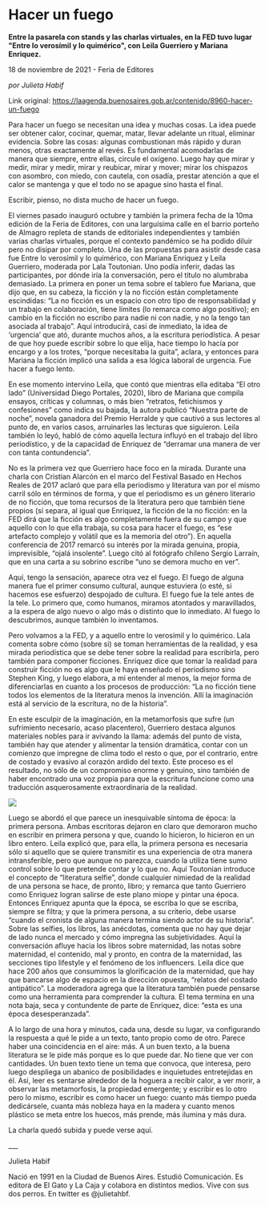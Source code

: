 # Hacer un fuego

**Entre la pasarela con stands y las charlas virtuales, en la FED tuvo lugar "Entre lo verosímil y lo quimérico", con Leila Guerriero y Mariana Enriquez.**

18 de noviembre de 2021 - Feria de Editores

_por Julieta Habif_

Link original: https://laagenda.buenosaires.gob.ar/contenido/8960-hacer-un-fuego



Para hacer un fuego se necesitan una idea y muchas cosas. La idea puede ser obtener calor, cocinar, quemar, matar, llevar adelante un ritual, eliminar evidencia. Sobre las cosas: algunas combustionan más rápido y duran menos, otras exactamente al revés. Es fundamental acomodarlas de manera que siempre, entre ellas, circule el oxígeno. Luego hay que mirar y medir, mirar y medir, mirar y reubicar, mirar y mover; mirar los chispazos con asombro, con miedo, con cautela, con osadía, prestar atención a que el calor se mantenga y que el todo no se apague sino hasta el final.




Escribir, pienso, no dista mucho de hacer un fuego.




El viernes pasado inauguró octubre y también la primera fecha de la 10ma edición de la Feria de Editores, con una larguísima calle en el barrio porteño de Almagro repleta de stands de editoriales independientes y también varias charlas virtuales, porque el contexto pandémico se ha podido diluir pero no disipar por completo. Una de las propuestas para asistir desde casa fue Entre lo verosímil y lo quimérico, con Mariana Enriquez y Leila Guerriero, moderada por Lala Toutonian. Uno podía inferir, dadas las participantes, por dónde iría la conversación, pero el título no alumbraba demasiado. La primera en poner un tema sobre el tablero fue Mariana, que dijo que, en su cabeza, la ficción y la no ficción están completamente escindidas: “La no ficción es un espacio con otro tipo de responsabilidad y un trabajo en colaboración, tiene límites (lo remarca como algo positivo); en cambio en la ficción no escribo para nadie ni con nadie, y no la tengo tan asociada al trabajo”. Aquí introducirá, casi de inmediato, la idea de ‘urgencia’ que ató, durante muchos años, a la escritura periodística. A pesar de que hoy puede escribir sobre lo que elija, hace tiempo lo hacía por encargo y a los trotes, “porque necesitaba la guita”, aclara, y entonces para Mariana la ficción implicó una salida a esa lógica laboral de urgencia. Fue hacer a fuego lento.




En ese momento intervino Leila, que contó que mientras ella editaba “El otro lado” (Universidad Diego Portales, 2020), libro de Mariana que compila ensayos, críticas y columnas, o más bien “retratos, fetichismos y confesiones” como indica su bajada, la autora publicó “Nuestra parte de noche”, novela ganadora del Premio Herralde y que cautivó a sus lectores al punto de, en varios casos, arruinarles las lecturas que siguieron. Leila también lo leyó, habló de cómo aquella lectura influyó en el trabajo del libro periodístico, y de la capacidad de Enriquez de “derramar una manera de ver con tanta contundencia”.




No es la primera vez que Guerriero hace foco en la mirada. Durante una charla con Cristian Alarcón en el marco del Festival Basado en Hechos Reales de 2017 aclaró que para ella periodismo y literatura van por el mismo carril sólo en términos de forma, y que el periodismo es un género literario de no ficción, que toma recursos de la literatura pero que también tiene propios (sí separa, al igual que Enriquez, la ficción de la no ficción: en la FED dirá que la ficción es algo completamente fuera de su campo y que aquello con lo que ella trabaja, su cosa para hacer el fuego, es “ese artefacto complejo y volátil que es la memoria del otro”). En aquella conferencia de 2017 remarcó su interés por la mirada genuina, propia, imprevisible, “ojalá insolente”. Luego citó al fotógrafo chileno Sergio Larraín, que en una carta a su sobrino escribe “uno se demora mucho en ver”.




Aquí, tengo la sensación, aparece otra vez el fuego. El fuego de alguna manera fue el primer consumo cultural, aunque estuviera (o esté, si hacemos ese esfuerzo) despojado de cultura. El fuego fue la tele antes de la tele. Lo primero que, como humanos, miramos atontados y maravillados, a la espera de algo nuevo o algo más o distinto que lo inmediato. Al fuego lo descubrimos, aunque también lo inventamos.




Pero volvamos a la FED, y a aquello entre lo verosímil y lo quimérico. Lala comenta sobre cómo (sobre si) se toman herramientas de la realidad, y esa mirada periodística que se debe tener sobre la realidad para escribirla, pero también para componer ficciones. Enriquez dice que tomar la realidad para construir ficción no es algo que le haya enseñado el periodismo sino Stephen King, y luego elabora, a mi entender al menos, la mejor forma de diferenciarlas en cuanto a los procesos de producción: “La no ficción tiene todos los elementos de la literatura menos la invención. Allí la imaginación está al servicio de la escritura, no de la historia”.




En este esculpir de la imaginación, en la metamorfosis que sufre (un sufrimiento necesario, acaso placentero), Guerriero destaca algunos materiales nobles para ir avivando la llama: además del punto de vista, también hay que atender y alimentar la tensión dramática, contar con un comienzo que impregne de clima todo el resto o que, por el contrario, entre de costado y evasivo al corazón ardido del texto. Este proceso es el resultado, no sólo de un compromiso enorme y genuino, sino también de haber encontrado una voz propia para que la escritura funcione como una traducción asquerosamente extraordinaria de la realidad.




![](https://cdn.feater.me/files/images/115302/157c1b0e-1a57-4e6a-83da-bbbc116b09ae.jpeg)




Luego se abordó el que parece un inesquivable síntoma de época: la primera persona. Ambas escritoras dejaron en claro que demoraron mucho en escribir en primera persona y que, cuando lo hicieron, lo hicieron en un libro entero. Leila explicó que, para ella, la primera persona es necesaria sólo si aquello que se quiere transmitir es una experiencia de otra manera intransferible, pero que aunque no parezca, cuando la utiliza tiene sumo control sobre lo que pretende contar y lo que no. Aquí Toutonian introduce el concepto de “literatura selfie”, donde cualquier nimiedad de la realidad de una persona se hace, de pronto, libro; y remarca que tanto Guerriero como Enriquez logran salirse de este plano miope y pintar una época. Entonces Enriquez apunta que la época, se escriba lo que se escriba, siempre se filtra; y que la primera persona, a su criterio, debe usarse “cuando el cronista de alguna manera termina siendo actor de su historia”. Sobre las selfies, los libros, las anécdotas, comenta que no hay que dejar de lado nunca el mercado y cómo impregna las subjetividades. Aquí la conversación afluye hacia los libros sobre maternidad, las notas sobre maternidad, el contenido, mal y pronto, en contra de la maternidad, las secciones tipo lifestyle y el fenómeno de los influencers. Leila dice que hace 200 años que consumimos la glorificación de la maternidad, que hay que bancarse algo de espacio en la dirección opuesta, “relatos del costado antipático”. La moderadora agrega que la literatura también puede pensarse como una herramienta para comprender la cultura. El tema termina en una nota baja, seca y contundente de parte de Enriquez, dice: “esta es una época desesperanzada”.




A lo largo de una hora y minutos, cada una, desde su lugar, va configurando la respuesta a qué le pide a un texto, tanto propio como de otro. Parece haber una coincidencia en el aire: más. A un buen texto, a la buena literatura se le pide más porque es lo que puede dar. No tiene que ver con cantidades. Un buen texto tiene un tema que convoca, que interesa, pero luego despliega un abanico de posibilidades e inquietudes entretejidas en él. Así, leer es sentarse alrededor de la hoguera a recibir calor, a ver morir, a observar las metamorfosis, la propiedad emergente; y escribir es lo otro pero lo mismo, escribir es como hacer un fuego: cuanto más tiempo pueda dedicársele, cuanta más nobleza haya en la madera y cuanto menos plástico se meta entre los huecos, más prende, más ilumina y más dura.




La charla quedó subida y puede verse aquí.




\_\_\_




Julieta Habif




Nació en 1991 en la Ciudad de Buenos Aires. Estudió Comunicación. Es editora de El Gato y La Caja y colabora en distintos medios. Vive con sus dos perros. En twitter es @julietahbf.



